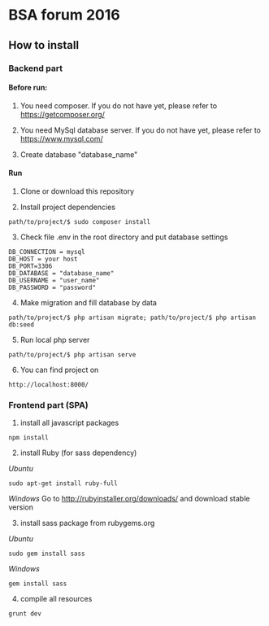 # BSA forum 2016

## How to install

### Backend part

#### Before run:

1) You need composer.
If you do not have yet, please refer to https://getcomposer.org/

2) You need MySql database server.
If you do not have yet, please refer to https://www.mysql.com/

3) Create database "database_name"

#### Run

1) Clone or download this repository

2) Install project dependencies
```
path/to/project/$ sudo composer install
```

3) Check file .env in the root directory and put database settings
```
DB_CONNECTION = mysql
DB_HOST = your host
DB_PORT=3306
DB_DATABASE = "database_name"
DB_USERNAME = "user_name"
DB_PASSWORD = "password"
```

4) Make migration and fill database by data
```
path/to/project/$ php artisan migrate; path/to/project/$ php artisan db:seed
```

5) Run local php server
```
path/to/project/$ php artisan serve
```

6) You can find project on
```
http://localhost:8000/
```

### Frontend part (SPA)

1) install all javascript packages
```
npm install
```

2) install Ruby (for sass dependency)

*Ubuntu*
```
sudo apt-get install ruby-full
```

*Windows*
Go to http://rubyinstaller.org/downloads/ and download stable version

3) install sass package from rubygems.org

*Ubuntu*
```
sudo gem install sass
```

*Windows*
```
gem install sass
```

4) compile all resources
```
grunt dev
```
